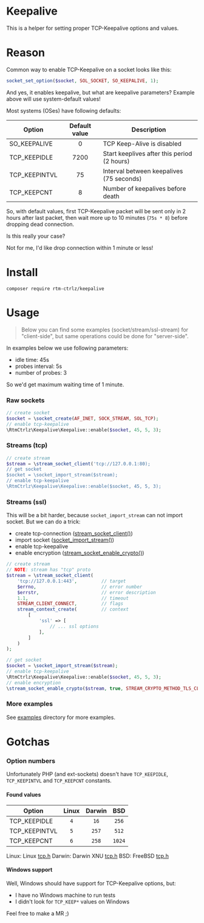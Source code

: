 # Keepalive

This is a helper for setting proper TCP-Keepalive options and values.

# Reason

Common way to enable TCP-Keepalive on a socket looks like this:

```php
socket_set_option($socket, SOL_SOCKET, SO_KEEPALIVE, 1);
```

And yes, it enables keepalive, but what are keepalive parameters?
Example above will use system-default values! 

Most systems (OSes) have following defaults:

| Option | Default value | Description |
|-|:-:|-|
| SO_KEEPALIVE | 0 | TCP Keep-Alive is disabled |
| TCP_KEEPIDLE | 7200 | Start keeplives after this period (2 hours) |
| TCP_KEEPINTVL | 75 |  Interval between keepalives (75 seconds) |
| TCP_KEEPCNT | 8 | Number of keepalives before death |

So, with default values, first TCP-Keepalive packet will be sent only in 2 hours
after last packet, then wait more up to 10 minutes (`75s * 8`) before dropping dead connection.

Is this really your case?

Not for me, I'd like drop connection within 1 minute or less!

# Install

```shell
composer require rtm-ctrlz/keepalive
```

# Usage

> Below you can find some examples (socket/stream/ssl-stream) for "client-side", but same operations could be done for "server-side".

In examples below we use following parameters:
 - idle time: 45s
 - probes interval: 5s
 - number of probes: 3

So we'd get maximum waiting time of 1 minute.

### Raw sockets

```php
// create socket
$socket = \socket_create(AF_INET, SOCK_STREAM, SOL_TCP);
// enable tcp-keepalive
\RtmCtrlz\Keepalive\Keepalive::enable($socket, 45, 5, 3);
```

### Streams (tcp)

```php
// create stream
$stream = \stream_socket_client('tcp://127.0.0.1:80);
// get socket
$socket = \socket_import_stream($stream);
// enable tcp-keepalive
\RtmCtrlz\Keepalive\Keepalive::enable($socket, 45, 5, 3);
```

### Streams (ssl)

This will be a bit harder, because `socket_import_stream` can not import socket.
But we can do a trick:
- create tcp-connection ([stream_socket_client()](https://www.php.net/manual/en/function.stream-socket-client.php))
- import socket ([socket_import_stream()](https://www.php.net/manual/en/function.socket-import-stream.php))
- enable tcp-keepalive
- enable encryption ([stream_socket_enable_crypto()](https://www.php.net/manual/en/function.stream-socket-enable-crypto.php))

```php
// create stream
// NOTE: stream has "tcp" proto 
$stream = \stream_socket_client(
    'tcp://127.0.0.1:443',         // target
    $errno,                        // error number
    $errstr,                       // error description
    1.1,                           // timeout
    STREAM_CLIENT_CONNECT,         // flags
    stream_context_create(         // context
        [
            'ssl' => [
                // ... ssl options
            ],
        ]
    )
);

// get socket
$socket = \socket_import_stream($stream);
// enable tcp-keepalive
\RtmCtrlz\Keepalive\Keepalive::enable($socket, 45, 5, 3);
// enable encryption
\stream_socket_enable_crypto($stream, true, STREAM_CRYPTO_METHOD_TLS_CLIENT);
```

### More examples

See [examples](./examples/) directory for more examples.

# Gotchas

### Option numbers

Unfortunately PHP (and ext-sockets) doesn't have `TCP_KEEPIDLE`, `TCP_KEEPINTVL` and `TCP_KEEPCNT` constants.

#### Found values
| Option | Linux | Darwin | BSD |
|-|:-:|:-:|:-:|
|TCP_KEEPIDLE| `4` | `16` | `256` |
|TCP_KEEPINTVL| `5` | `257` | `512` |
|TCP_KEEPCNT| `6` | `258` |  `1024` |

Linux: Linux [tcp.h](https://github.com/torvalds/linux/blob/master/include/uapi/linux/tcp.h)
Darwin: Darwin XNU [tcp.h](https://github.com/apple/darwin-xnu/blob/master/bsd/netinet/tcp.h)
BSD: FreeBSD [tcp.h](https://github.com/freebsd/freebsd/blob/master/sys/netinet/tcp.h)

#### Windows support

Well, Windows should have support for TCP-Keepalive options, but:
 - I have no Windows machine to run tests
 - I didn't look for `TCP_KEEP*` values on Windows

Feel free to make a MR ;)
